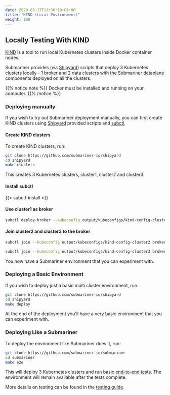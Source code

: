 ```yaml
---
date: 2020-03-17T13:36:18+01:00
title: "KIND (Local Environment)"
weight: 100
---
```


## Locally Testing With KIND

[KIND](https://github.com/kubernetes-sigs/kind) is a tool to run local Kubernetes clusters inside Docker container nodes.

Submariner provides (via [Shipyard](../../contributing/shipyard)) scripts that deploy 3 Kubernetes clusters locally - 1 broker and 2 data clusters with the Submariner dataplane components deployed on all the clusters.

{{% notice note %}}
Docker must be installed and running on your computer.
{{% /notice %}}

### Deploying manually

If you wish to try out Submariner deployment manually, you can first create KIND clusters using [Shipyard](../../contributing/shipyard) provided scripts and [subctl](../../deployment/subctl).

#### Create KIND clusters

To create KIND clusters, run:

```bash
git clone https://github.com/submariner-io/shipyard
cd shipyard
make clusters
```

This creates 3 Kubernetes clusters, cluster1, cluster2 and cluster3.

#### Install subctl

{{< subctl-install >}}

#### Use cluster1 as broker

```bash
subctl deploy-broker --kubeconfig output/kubeconfigs/kind-config-cluster1
```

#### Join cluster2 and cluster3 to the broker

```bash
subctl join --kubeconfig output/kubeconfigs/kind-config-cluster2 broker-info.subm --clusterid cluster2
```

```bash
subctl join --kubeconfig output/kubeconfigs/kind-config-cluster3 broker-info.subm --clusterid cluster3
```

You now have a Submariner environment that you can experiment with.

### Deploying a Basic Environment

If you wish to deploy just a basic multi cluster environment, run:

```bash
git clone https://github.com/submariner-io/shipyard
cd shipyard
make deploy
```

At the end of the deployment you'll have a very basic environment that you can experiment with.

### Deploying Like a Submariner

To deploy the environment like Submariner does it, run:

```bash
git clone https://github.com/submariner-io/submariner
cd submariner
make e2e
```

This will deploy 3 Kubernetes clusters and run basic [end-to-end tests](https://github.com/submariner-io/submariner/tree/master/test/e2e). The environment will remain available after the tests complete.

More details on testing can be found in the [testing guide](../../contributing/building_testing).
